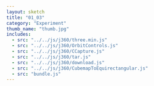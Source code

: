 ```yaml
---
layout: sketch
title: "01_03"
category: "Experiment"
thumb_name: "thumb.jpg"
includes:
  - src: "../../js/j360/three.min.js"
  - src: "../../js/j360/OrbitControls.js"
  - src: "../../js/j360/CCapture.js"
  - src: "../../js/j360/tar.js"
  - src: "../../js/j360/download.js"
  - src: "../../js/j360/CubemapToEquirectangular.js"
  - src: "bundle.js"
---
```

